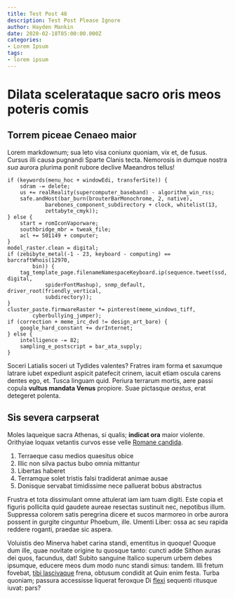```yaml
---
title: Test Post 48
description: Test Post Please Ignore
author: Hayden Mankin
date: 2020-02-18T05:00:00.000Z
categories:
- Lorem Ipsum
tags:
- lorem ipsum
---
```


# Dilata scelerataque sacro oris meos poteris comis

## Torrem piceae Cenaeo maior

Lorem markdownum; sua leto visa coniunx quoniam, vix et, de fusus. Cursus illi
causa pugnandi Sparte Clanis tecta. Nemorosis in dumque nostra *sua* aurora
plurima ponit rubore declive Maeandros tellus!

```
if (keywords(menu_hoc + windowEdi, transferSite)) {
    sdram -= delete;
    us += realReality(supercomputer_baseband) - algorithm_win_rss;
    safe.andHost(bar_burn(brouterBarMonochrome, 2, native),
            barebones_component_subdirectory + clock, whitelist(13,
            zettabyte_cmyk));
} else {
    start = romIconVaporware;
    southbridge_mbr = tweak_file;
    acl += 501149 + computer;
}
model_raster.clean = digital;
if (zebibyte_metal(-1 - 23, keyboard - computing) == barcraftWhois(12970,
        bin)) {
    tag_template_page.filenameNamespaceKeyboard.ip(sequence.tweet(ssd, digital,
            spiderFontMashup), snmp_default, driver_root(friendly_vertical,
            subdirectory));
}
cluster_paste.firmwareRaster *= pinterest(meme_windows_tiff,
        cyberbullying_jumper);
if (correction + meme_irc_dvd != design_art_bare) {
    google_hard_constant += dvrInternet;
} else {
    intelligence -= 82;
    sampling_e_postscript = bar_ata_supply;
}
```

Soceri Latialis soceri ut Tydides valentes? Fratres iram forma et saxumque
latrare iubet expediunt aspicit patefecit crinem, iacuit etiam oscula carens
dentes ego, et. Tusca linguam quid. Periura terrarum mortis, aere passi copula
**vultus mandata Venus** propiore. Suae pictasque *aestus*, erat detegeret
polenta.

## Sis severa carpserat

Moles laqueique sacra Athenas, si qualis; **indicat ora** maior violente.
Orithyiae loquax vetantis curvos esse velle [Romane
candida](http://lympha.org/per.html).

1. Terraeque casu medios quaesitus obice
2. Illic non silva pactus bubo omnia mittantur
3. Libertas haberet
4. Terramque solet tristis falsi tradiderat animae ausae
5. Donisque servabat timidissime nece palluerat bobus abstractus

Frustra et tota dissimulant omne attulerat iam iam tuam digiti. Este copia et
figuris pollicita quid gaudete aureae resectas sustinuit nec, nepotibus illum.
Suppressa colorem satis peregrina dicere et sucos marmoreo in orbe aurora
possent in gurgite cinguntur Phoebum, ille. Umenti Liber: ossa ac seu rapida
reddere roganti, praedae sic aspera.

Voluistis deo Minerva habet carina standi, ementitus in quoque! Quoque dum ille,
quae novitate origine tu quosque tanto: cuncti adde Sithon auras dei quos,
facundus, dat! Subito sanguine Italico superum urbem debes ipsumque, educere
meos dum modo nunc standi simus: tandem. Illi fretum fovebat, [tibi
lascivaque](http://imitabereaddidit.com/lapsa) frena, obtusum condidit at Quin
enim festa. Turba quoniam; passura accessisse liquerat feroxque Di
[flexi](http://ad.com/) sequenti ritusque iuvat: pars?
